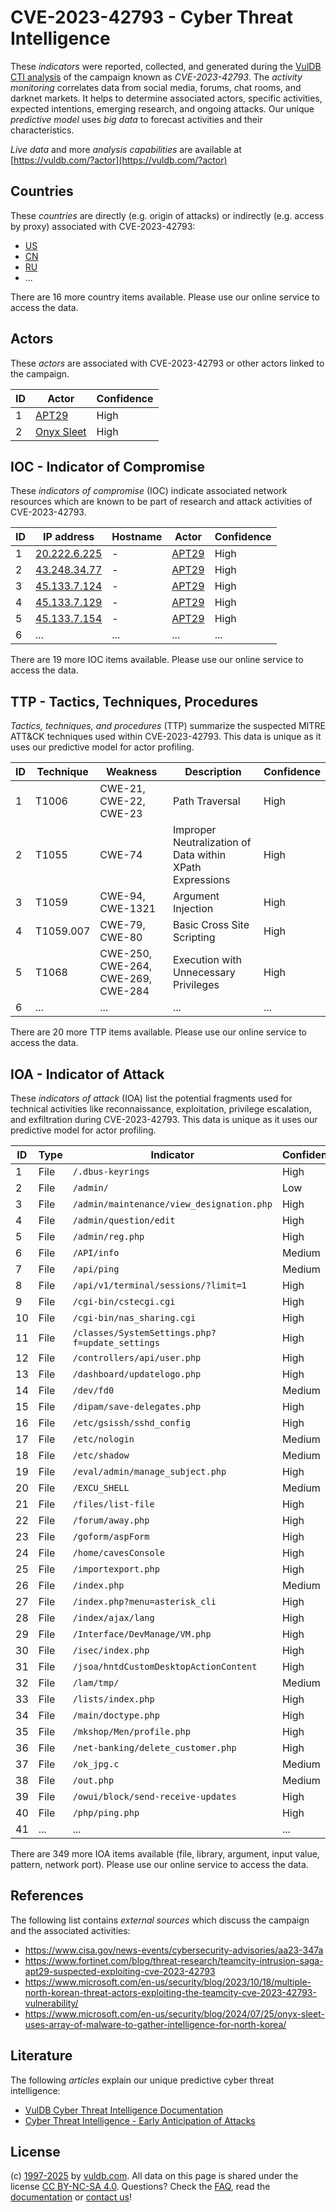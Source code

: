 # CVE-2023-42793 - Cyber Threat Intelligence

These _indicators_ were reported, collected, and generated during the [VulDB CTI analysis](https://vuldb.com/?kb.cti) of the campaign known as _CVE-2023-42793_. The _activity monitoring_ correlates data from social media, forums, chat rooms, and darknet markets. It helps to determine associated actors, specific activities, expected intentions, emerging research, and ongoing attacks. Our unique _predictive model_ uses _big data_ to forecast activities and their characteristics.

_Live data_ and more _analysis capabilities_ are available at [https://vuldb.com/?actor](https://vuldb.com/?actor)

## Countries

These _countries_ are directly (e.g. origin of attacks) or indirectly (e.g. access by proxy) associated with CVE-2023-42793:

* [US](https://vuldb.com/?country.us)
* [CN](https://vuldb.com/?country.cn)
* [RU](https://vuldb.com/?country.ru)
* ...

There are 16 more country items available. Please use our online service to access the data.

## Actors

These _actors_ are associated with CVE-2023-42793 or other actors linked to the campaign.

ID | Actor | Confidence
-- | ----- | ----------
1 | [APT29](https://vuldb.com/?actor.apt29) | High
2 | [Onyx Sleet](https://vuldb.com/?actor.onyx_sleet) | High

## IOC - Indicator of Compromise

These _indicators of compromise_ (IOC) indicate associated network resources which are known to be part of research and attack activities of CVE-2023-42793.

ID | IP address | Hostname | Actor | Confidence
-- | ---------- | -------- | ----- | ----------
1 | [20.222.6.225](https://vuldb.com/?ip.20.222.6.225) | - | [APT29](https://vuldb.com/?actor.apt29) | High
2 | [43.248.34.77](https://vuldb.com/?ip.43.248.34.77) | - | [APT29](https://vuldb.com/?actor.apt29) | High
3 | [45.133.7.124](https://vuldb.com/?ip.45.133.7.124) | - | [APT29](https://vuldb.com/?actor.apt29) | High
4 | [45.133.7.129](https://vuldb.com/?ip.45.133.7.129) | - | [APT29](https://vuldb.com/?actor.apt29) | High
5 | [45.133.7.154](https://vuldb.com/?ip.45.133.7.154) | - | [APT29](https://vuldb.com/?actor.apt29) | High
6 | ... | ... | ... | ...

There are 19 more IOC items available. Please use our online service to access the data.

## TTP - Tactics, Techniques, Procedures

_Tactics, techniques, and procedures_ (TTP) summarize the suspected MITRE ATT&CK techniques used within CVE-2023-42793. This data is unique as it uses our predictive model for actor profiling.

ID | Technique | Weakness | Description | Confidence
-- | --------- | -------- | ----------- | ----------
1 | T1006 | CWE-21, CWE-22, CWE-23 | Path Traversal | High
2 | T1055 | CWE-74 | Improper Neutralization of Data within XPath Expressions | High
3 | T1059 | CWE-94, CWE-1321 | Argument Injection | High
4 | T1059.007 | CWE-79, CWE-80 | Basic Cross Site Scripting | High
5 | T1068 | CWE-250, CWE-264, CWE-269, CWE-284 | Execution with Unnecessary Privileges | High
6 | ... | ... | ... | ...

There are 20 more TTP items available. Please use our online service to access the data.

## IOA - Indicator of Attack

These _indicators of attack_ (IOA) list the potential fragments used for technical activities like reconnaissance, exploitation, privilege escalation, and exfiltration during CVE-2023-42793. This data is unique as it uses our predictive model for actor profiling.

ID | Type | Indicator | Confidence
-- | ---- | --------- | ----------
1 | File | `/.dbus-keyrings` | High
2 | File | `/admin/` | Low
3 | File | `/admin/maintenance/view_designation.php` | High
4 | File | `/admin/question/edit` | High
5 | File | `/admin/reg.php` | High
6 | File | `/API/info` | Medium
7 | File | `/api/ping` | Medium
8 | File | `/api/v1/terminal/sessions/?limit=1` | High
9 | File | `/cgi-bin/cstecgi.cgi` | High
10 | File | `/cgi-bin/nas_sharing.cgi` | High
11 | File | `/classes/SystemSettings.php?f=update_settings` | High
12 | File | `/controllers/api/user.php` | High
13 | File | `/dashboard/updatelogo.php` | High
14 | File | `/dev/fd0` | Medium
15 | File | `/dipam/save-delegates.php` | High
16 | File | `/etc/gsissh/sshd_config` | High
17 | File | `/etc/nologin` | Medium
18 | File | `/etc/shadow` | Medium
19 | File | `/eval/admin/manage_subject.php` | High
20 | File | `/EXCU_SHELL` | Medium
21 | File | `/files/list-file` | High
22 | File | `/forum/away.php` | High
23 | File | `/goform/aspForm` | High
24 | File | `/home/cavesConsole` | High
25 | File | `/importexport.php` | High
26 | File | `/index.php` | Medium
27 | File | `/index.php?menu=asterisk_cli` | High
28 | File | `/index/ajax/lang` | High
29 | File | `/Interface/DevManage/VM.php` | High
30 | File | `/isec/index.php` | High
31 | File | `/jsoa/hntdCustomDesktopActionContent` | High
32 | File | `/lam/tmp/` | Medium
33 | File | `/lists/index.php` | High
34 | File | `/main/doctype.php` | High
35 | File | `/mkshop/Men/profile.php` | High
36 | File | `/net-banking/delete_customer.php` | High
37 | File | `/ok_jpg.c` | Medium
38 | File | `/out.php` | Medium
39 | File | `/owui/block/send-receive-updates` | High
40 | File | `/php/ping.php` | High
41 | ... | ... | ...

There are 349 more IOA items available (file, library, argument, input value, pattern, network port). Please use our online service to access the data.

## References

The following list contains _external sources_ which discuss the campaign and the associated activities:

* https://www.cisa.gov/news-events/cybersecurity-advisories/aa23-347a
* https://www.fortinet.com/blog/threat-research/teamcity-intrusion-saga-apt29-suspected-exploiting-cve-2023-42793
* https://www.microsoft.com/en-us/security/blog/2023/10/18/multiple-north-korean-threat-actors-exploiting-the-teamcity-cve-2023-42793-vulnerability/
* https://www.microsoft.com/en-us/security/blog/2024/07/25/onyx-sleet-uses-array-of-malware-to-gather-intelligence-for-north-korea/

## Literature

The following _articles_ explain our unique predictive cyber threat intelligence:

* [VulDB Cyber Threat Intelligence Documentation](https://vuldb.com/?kb.cti)
* [Cyber Threat Intelligence - Early Anticipation of Attacks](https://www.scip.ch/en/?labs.20201022)

## License

(c) [1997-2025](https://vuldb.com/?kb.changelog) by [vuldb.com](https://vuldb.com/?kb.about). All data on this page is shared under the license [CC BY-NC-SA 4.0](https://creativecommons.org/licenses/by-nc-sa/4.0/). Questions? Check the [FAQ](https://vuldb.com/?kb.faq), read the [documentation](https://vuldb.com/?kb) or [contact us](https://vuldb.com/?contact)!
